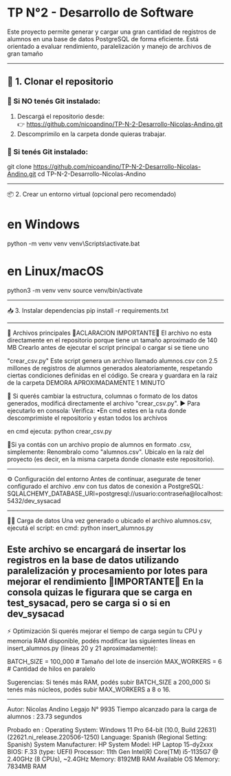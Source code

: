 # TP N°2 - Desarrollo de Software

Este proyecto permite generar y cargar una gran cantidad de registros de alumnos en una base de datos PostgreSQL de forma eficiente. Está orientado a evaluar rendimiento, paralelización y manejo de archivos de gran tamaño

---

## 🧱 1. Clonar el repositorio

### 🔸 Si **NO** tenés Git instalado:

1. Descargá el repositorio desde:  
   👉 https://github.com/nicoandino/TP-N-2-Desarrollo-Nicolas-Andino.git  
2. Descomprimilo en la carpeta donde quieras trabajar.

### 🔹 Si **tenés Git** instalado:

git clone https://github.com/nicoandino/TP-N-2-Desarrollo-Nicolas-Andino.git
cd TP-N-2-Desarrollo-Nicolas-Andino

------
📦 2. Crear un entorno virtual (opcional pero recomendado)
# en Windows
python -m venv venv
venv\Scripts\activate.bat

# en Linux/macOS
python3 -m venv venv
source venv/bin/activate

------
📥 3. Instalar dependencias
pip install -r requirements.txt

------

🧾 Archivos principales
📌ACLARACION IMPORTANTE📌
El archivo no esta directamente en el repositorio porque tiene un tamaño aproximado de 140 MB
Crearlo antes de ejecutar el script principal o cargar si se tiene uno

"crear_csv.py"
Este script genera un archivo llamado alumnos.csv con 2.5 millones de registros de alumnos generados aleatoriamente, respetando ciertas condiciones definidas en el código.
Se creara y guardara en la raiz de la carpeta
DEMORA APROXIMADAMENTE 1 MINUTO

📌 Si querés cambiar la estructura, columnas o formato de los datos generados, modificá directamente el archivo "crear_csv.py".
▶️ Para ejecutarlo en consola:
Verifica: •En cmd estes en la ruta donde descomprimiste el repositorio y estan todos los archivos

en cmd ejecuta:
python crear_csv.py

📌Si ya contás con un archivo propio de alumnos en formato .csv, simplemente:
Renombralo como "alumnos.csv".
Ubicalo en la raíz del proyecto (es decir, en la misma carpeta donde clonaste este repositorio).

------

⚙️ Configuración del entorno
Antes de continuar, asegurate de tener configurado el archivo .env con tus datos de conexión a PostgreSQL:
SQLALCHEMY_DATABASE_URI=postgresql://usuario:contraseña@localhost:5432/dev_sysacad

------
📌🚀 Carga de datos
Una vez generado o ubicado el archivo alumnos.csv, ejecutá el script:
en cmd:
python insert_alumnos.py

Este archivo se encargará de insertar los registros en la base de datos utilizando paralelización y procesamiento por lotes para mejorar el rendimiento
📌IMPORTANTE📌
En la consola quizas le figurara que se carga en test_sysacad, pero se carga si o si en dev_sysacad 
------
⚡ Optimización
Si querés mejorar el tiempo de carga según tu CPU y memoria RAM disponible, podés modificar las siguientes líneas en insert_alumnos.py (líneas 20 y 21 aproximadamente):

BATCH_SIZE = 100_000   # Tamaño del lote de inserción
MAX_WORKERS = 6        # Cantidad de hilos en paralelo

Sugerencias:
Si tenés más RAM, podés subir BATCH_SIZE a 200_000
Si tenés más núcleos, podés subir MAX_WORKERS a 8 o 16.

------

Autor: Nicolas Andino
Legajo N° 9935
Tiempo alcanzado para la carga de alumnos : 23.73 segundos

Probado en :
Operating System: Windows 11 Pro 64-bit (10.0, Build 22631) (22621.ni_release.220506-1250)
Language: Spanish (Regional Setting: Spanish)
System Manufacturer: HP
System Model: HP Laptop 15-dy2xxx
BIOS: F.33 (type: UEFI)
Processor: 11th Gen Intel(R) Core(TM) i5-1135G7 @ 2.40GHz (8 CPUs), ~2.4GHz
Memory: 8192MB RAM
Available OS Memory: 7834MB RAM
